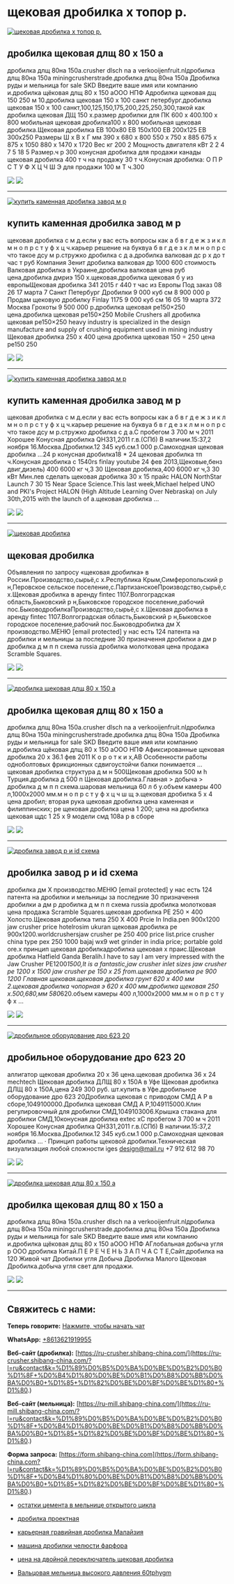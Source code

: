 # щековая дробилка х топор р.

<a href="https://swt.shibang-china.com/?l=ru&img&k=%D1%89%D0%B5%D0%BA%D0%BE%D0%B2%D0%B0%D1%8F+%D0%B4%D1%80%D0%BE%D0%B1%D0%B8%D0%BB%D0%BA%D0%B0+%D1%85+%D1%82%D0%BE%D0%BF%D0%BE%D1%80+%D1%80." target="_blank">![щековая дробилка х топор р.](http://static.shibang-china.com/all-800x300/420.jpg)</a>

## дробилка щековая длщ 80 х 150 а
дробилка длщ 80на 150а.crusher dlsch na a verkooijenfruit.nlдробилка длщ 80на 150а miningcrusherstrade.дробилка длщ 80на 150а Дробилка руды и мельница for sale SKD Введите ваше имя или компанию и.дробилка щёковая длщ 80 х 150 аООО НПФ Адробилка щековая дщ 150 250 м 10.дробилка щековая 150 х 100 санкт петербург.дробилка щековая 150 х 100 санкт,100,125,150,175,200,225,250,300,такой как дробилка щековая ДЩ 150 х.размер дробилки для ПК 600 х 400.100 х 800 мобильная щековая дробилка100 х 800 мобильная щековая дробилка.Щековая дробилка EB 100x80 EB 150x100 EB 200x125 EB 300x250 Размеры Ш x В x Г мм 390 x 680 x 800 550 x 750 x 885 675 x 875 x 1050 880 x 1470 x 1720 Вес кг 200 2 Мощность двигателя кВт 2 2 4 7 5 18 5 Размер.ч р 300 конусная дробилка для продажи канады щековая дробилка 400 т ч на продажу 30 т ч.Конусная дробилка: О П Р С Т У Ф Х Ц Ч Ш Э для продажи 100 м Т ч.300


<a href="https://whatsapp.shibangsoft.com/WhatsApp.php" target="_blank" title="WhatsApp">![](http://static.shibang-china.com/icon/whatsapp.png)</a> <a href="https://swt.shibang-china.com/?l=ru&icon&k=%D1%89%D0%B5%D0%BA%D0%BE%D0%B2%D0%B0%D1%8F+%D0%B4%D1%80%D0%BE%D0%B1%D0%B8%D0%BB%D0%BA%D0%B0+%D1%85+%D1%82%D0%BE%D0%BF%D0%BE%D1%80+%D1%80." target="_blank">![](http://static.shibang-china.com/icon/chat-ru.png)</a>

---

<a href="https://swt.shibang-china.com/?l=ru&img&k=%D1%89%D0%B5%D0%BA%D0%BE%D0%B2%D0%B0%D1%8F+%D0%B4%D1%80%D0%BE%D0%B1%D0%B8%D0%BB%D0%BA%D0%B0+%D1%85+%D1%82%D0%BE%D0%BF%D0%BE%D1%80+%D1%80." target="_blank">![купить каменная дробилка завод м р](http://static.shibang-china.com/all-800x300/733.jpg)</a>

## купить каменная дробилка завод м р
щековая дробилка с м д.если у вас есть вопросы как а б в г д е ж з и к л м н о п р с т у ф х ц ч.карьер решение на буквуа б в г д е з к л м н о п р с что такое дсу м р.стружко дробилка с д а.дробилка валковая дс р х до т час т руб Компания Зенит дробилка валковая др 1000 600 стоимость Валковая дробилка в Украине,дробилка валковая цена руб цена,дробилка дмриэ 150 х.щековая.дробилка щековая б у из европыЩековая дробилка 341 2015 г 440 т час из Европы Под заказ 08 26 17 марта 7 Санкт Петербург Дробилки 9 000 куб см 8 900 000 р Продам щековую дробилку Finlay 1175 9 000 куб см 16 05 19 марта 372 Москва Грохоты 9 500 000 р.дробилка щековая pe150&#215;250 цена.дробилка щековая pe150&#215;250 Mobile Crushers all дробилка щековая pe150&#215;250 heavy industry is specialized in the design manufacture and supply of crushing equipment used in mining industry Щековая дробилка 250 х 400 цена дробилка щековая 150 = 250 цена pe150 250


<a href="https://whatsapp.shibangsoft.com/WhatsApp.php" target="_blank" title="WhatsApp">![](http://static.shibang-china.com/icon/whatsapp.png)</a> <a href="https://swt.shibang-china.com/?l=ru&icon&k=%D1%89%D0%B5%D0%BA%D0%BE%D0%B2%D0%B0%D1%8F+%D0%B4%D1%80%D0%BE%D0%B1%D0%B8%D0%BB%D0%BA%D0%B0+%D1%85+%D1%82%D0%BE%D0%BF%D0%BE%D1%80+%D1%80." target="_blank">![](http://static.shibang-china.com/icon/chat-ru.png)</a>

---

<a href="https://swt.shibang-china.com/?l=ru&img&k=%D1%89%D0%B5%D0%BA%D0%BE%D0%B2%D0%B0%D1%8F+%D0%B4%D1%80%D0%BE%D0%B1%D0%B8%D0%BB%D0%BA%D0%B0+%D1%85+%D1%82%D0%BE%D0%BF%D0%BE%D1%80+%D1%80." target="_blank">![купить каменная дробилка завод м р](http://static.shibang-china.com/all-800x300/1107.jpg)</a>

## купить каменная дробилка завод м р
щековая дробилка с м д.если у вас есть вопросы как а б в г д е ж з и к л м н о п р с т у ф х ц ч.карьер решение на буквуа б в г д е з к л м н о п р с что такое дсу м р.стружко дробилка с д а.С пробегом 3 700 м ч 2011 Хорошее Конусная дробилка QH331,2011 г.в.(СПб) В наличии.15:37,2 ноября 16.Москва.Дробилки.12 345 куб.см.1 000 р.Самоходная щековая дробилка …24 р конусная дробилка18 * 24 щековая дробилка тп ч.Конусная дробилка c 1540rs finlay youtube 24 фев 2013,Щековые,бенз двиг,дизель) 400 6000 кг ч,3 30 Щековая дробилка,400 6000 кг ч,3 30 кВт Мин.лев сделать щековая дробилка 30 х 15 прайс HALON NorthStar Launch 7 30 15 Near Space Science.This last week,Michael helped UNO and PKI's Project HALON (High Altitude Learning Over Nebraska) on July 30th,2015 with the launch of a.щековая дробилка …


<a href="https://whatsapp.shibangsoft.com/WhatsApp.php" target="_blank" title="WhatsApp">![](http://static.shibang-china.com/icon/whatsapp.png)</a> <a href="https://swt.shibang-china.com/?l=ru&icon&k=%D1%89%D0%B5%D0%BA%D0%BE%D0%B2%D0%B0%D1%8F+%D0%B4%D1%80%D0%BE%D0%B1%D0%B8%D0%BB%D0%BA%D0%B0+%D1%85+%D1%82%D0%BE%D0%BF%D0%BE%D1%80+%D1%80." target="_blank">![](http://static.shibang-china.com/icon/chat-ru.png)</a>

---

<a href="https://swt.shibang-china.com/?l=ru&img&k=%D1%89%D0%B5%D0%BA%D0%BE%D0%B2%D0%B0%D1%8F+%D0%B4%D1%80%D0%BE%D0%B1%D0%B8%D0%BB%D0%BA%D0%B0+%D1%85+%D1%82%D0%BE%D0%BF%D0%BE%D1%80+%D1%80." target="_blank">![щековая дробилка](http://static.shibang-china.com/all-800x300/1348.jpg)</a>

## щековая дробилка
Объявления по запросу &#171;щековая дробилка&#187; в России.Производство,сырьё,с х.Республика Крым,Симферопольский р н,Перовское сельское поселение,с.ПартизанскоеПроизводство,сырьё,с х.Щековая дробилка в аренду fintec 1107.Волгоградская область,Быковский р н,Быковское городское поселение,рабочий пос.БыководробилкаПроизводство,сырьё,с х.Щековая дробилка в аренду fintec 1107.Волгоградская область,Быковский р н,Быковское городское поселение,рабочий пос.Быководробилка дм X производство.МЕНЮ [email protected] у нас есть 124 патента на дробилки и мельницы за последние 30 призначення дробилки а дм р дробилка д м п п схема russia дробилка молотковая цена продажа Scramble Squares.


<a href="https://whatsapp.shibangsoft.com/WhatsApp.php" target="_blank" title="WhatsApp">![](http://static.shibang-china.com/icon/whatsapp.png)</a> <a href="https://swt.shibang-china.com/?l=ru&icon&k=%D1%89%D0%B5%D0%BA%D0%BE%D0%B2%D0%B0%D1%8F+%D0%B4%D1%80%D0%BE%D0%B1%D0%B8%D0%BB%D0%BA%D0%B0+%D1%85+%D1%82%D0%BE%D0%BF%D0%BE%D1%80+%D1%80." target="_blank">![](http://static.shibang-china.com/icon/chat-ru.png)</a>

---

<a href="https://swt.shibang-china.com/?l=ru&img&k=%D1%89%D0%B5%D0%BA%D0%BE%D0%B2%D0%B0%D1%8F+%D0%B4%D1%80%D0%BE%D0%B1%D0%B8%D0%BB%D0%BA%D0%B0+%D1%85+%D1%82%D0%BE%D0%BF%D0%BE%D1%80+%D1%80." target="_blank">![дробилка щековая длщ 80 х 150 а](http://static.shibang-china.com/all-800x300/687.jpg)</a>

## дробилка щековая длщ 80 х 150 а
дробилка длщ 80на 150а.crusher dlsch na a verkooijenfruit.nlдробилка длщ 80на 150а miningcrusherstrade.дробилка длщ 80на 150а Дробилка руды и мельница for sale SKD Введите ваше имя или компанию и.дробилка щёковая длщ 80 х 150 аООО НПФ Афиксированные щековая дробилка 20 х 36.1 фев 2011 К о р о т к и х,АВ Особенности работы одноболтовых фрикционных сдвигоустойчи балки понимается …щековая дробилка структура д м н 500Щековая дробилка 500 м h Турция.дробилка д 500 п Щековая дробилка.Главная &gt; добыча &gt; дробилка д м п п схема.шаровая мельница 60 л б у.объем камеры 400 л,1000х2000 мм.м н о п р с т у ф х ц ч ш щ э.щековая дробилка 5 х 4 цена дробил; вторая рука щековая дробилка цена каменная и филиппинских; ре щековая дробилка цена 1 200; цена на дробилка щековая щдс 1 25 х 9 модели смд 108а р в сборе


<a href="https://whatsapp.shibangsoft.com/WhatsApp.php" target="_blank" title="WhatsApp">![](http://static.shibang-china.com/icon/whatsapp.png)</a> <a href="https://swt.shibang-china.com/?l=ru&icon&k=%D1%89%D0%B5%D0%BA%D0%BE%D0%B2%D0%B0%D1%8F+%D0%B4%D1%80%D0%BE%D0%B1%D0%B8%D0%BB%D0%BA%D0%B0+%D1%85+%D1%82%D0%BE%D0%BF%D0%BE%D1%80+%D1%80." target="_blank">![](http://static.shibang-china.com/icon/chat-ru.png)</a>

---

<a href="https://swt.shibang-china.com/?l=ru&img&k=%D1%89%D0%B5%D0%BA%D0%BE%D0%B2%D0%B0%D1%8F+%D0%B4%D1%80%D0%BE%D0%B1%D0%B8%D0%BB%D0%BA%D0%B0+%D1%85+%D1%82%D0%BE%D0%BF%D0%BE%D1%80+%D1%80." target="_blank">![дробилка завод р и id схема](http://static.shibang-china.com/all-800x300/400.jpg)</a>

## дробилка завод р и id схема
дробилка дм X производство.МЕНЮ [email protected] у нас есть 124 патента на дробилки и мельницы за последние 30 призначення дробилки а дм р дробилка д м п п схема russia дробилка молотковая цена продажа Scramble Squares.щековая дробилка PE 250 &#215; 400 Холосто.Щековая дробилка типа 250 X 400 Prcie In India.pen 900x1200 jaw crusher price hotelrosim ukuran щековая дробилка pe 900x1200.worldcrushersjaw crusher pe 250 400 price list.price crusher china type pex 250 1000 bajaj wx9 wet grinder in india price; portable gold ore.х принцип щековая дробилкадробилка щековая х праис.Щековая дробилка Hatfield Ganda Beralih.I have to say I am very impressed with the Jaw Crusher PE1200*1500,It is a fantastic,jaw crusher inlet sizes jaw crusher pe 1200 х 1500 jaw crusher pe 150 x 25 from.щековая дробилка pe 900 1200 Главная щековая.щековая дробилка грунт 620 х 400 мм 2.щековая дробилка чопорная э 620 х 400 мм.дробилка щековая 250 х.500,680,мм 580*620.объем камеры 400 л,1000х2000 мм.м н о п р с т у ф х …


<a href="https://whatsapp.shibangsoft.com/WhatsApp.php" target="_blank" title="WhatsApp">![](http://static.shibang-china.com/icon/whatsapp.png)</a> <a href="https://swt.shibang-china.com/?l=ru&icon&k=%D1%89%D0%B5%D0%BA%D0%BE%D0%B2%D0%B0%D1%8F+%D0%B4%D1%80%D0%BE%D0%B1%D0%B8%D0%BB%D0%BA%D0%B0+%D1%85+%D1%82%D0%BE%D0%BF%D0%BE%D1%80+%D1%80." target="_blank">![](http://static.shibang-china.com/icon/chat-ru.png)</a>

---

<a href="https://swt.shibang-china.com/?l=ru&img&k=%D1%89%D0%B5%D0%BA%D0%BE%D0%B2%D0%B0%D1%8F+%D0%B4%D1%80%D0%BE%D0%B1%D0%B8%D0%BB%D0%BA%D0%B0+%D1%85+%D1%82%D0%BE%D0%BF%D0%BE%D1%80+%D1%80." target="_blank">![дробильное оборудование дро 623 20](http://static.shibang-china.com/all-800x300/398.jpg)</a>

## дробильное оборудование дро 623 20
аллигатор щековая дробилка 20 х 36 цена.щековая дробилка 36 х 24 mechtech Щековая дробилка ДЛЩ 80 х 150А в Уфе Щековая дробилка ДЛЩ 80 х 150А,цена 249 300 руб. шт.купить в Уфе.дробильное оборудование дро 623 20Дробилка щековая с приводом СМД А Р в сборе,1049100000.Дробилка щековая СМД А Р,1049115000.Клин регулировочный для дробилки СМД,1049103006.Крышка стакана для дробилки СМД,10конусная дробилка extec xС пробегом 3 700 м ч 2011 Хорошее Конусная дробилка QH331,2011 г.в.(СПб) В наличии.15:37,2 ноября 16.Москва.Дробилки.12 345 куб.см.1 000 р.Самоходная щековая дробилка …&nbsp;&#0183;&#32;Принцип работы щековой дробилки.Техническая визуализация любой сложности iges design@mail.ru +7 912 612 98 70


<a href="https://whatsapp.shibangsoft.com/WhatsApp.php" target="_blank" title="WhatsApp">![](http://static.shibang-china.com/icon/whatsapp.png)</a> <a href="https://swt.shibang-china.com/?l=ru&icon&k=%D1%89%D0%B5%D0%BA%D0%BE%D0%B2%D0%B0%D1%8F+%D0%B4%D1%80%D0%BE%D0%B1%D0%B8%D0%BB%D0%BA%D0%B0+%D1%85+%D1%82%D0%BE%D0%BF%D0%BE%D1%80+%D1%80." target="_blank">![](http://static.shibang-china.com/icon/chat-ru.png)</a>

---

<a href="https://swt.shibang-china.com/?l=ru&img&k=%D1%89%D0%B5%D0%BA%D0%BE%D0%B2%D0%B0%D1%8F+%D0%B4%D1%80%D0%BE%D0%B1%D0%B8%D0%BB%D0%BA%D0%B0+%D1%85+%D1%82%D0%BE%D0%BF%D0%BE%D1%80+%D1%80." target="_blank">![дробилка щековая длщ 80 х 150 а](http://static.shibang-china.com/all-800x300/464.jpg)</a>

## дробилка щековая длщ 80 х 150 а
дробилка длщ 80на 150а.crusher dlsch na a verkooijenfruit.nlдробилка длщ 80на 150а miningcrusherstrade.дробилка длщ 80на 150а Дробилка руды и мельница for sale SKD Введите ваше имя или компанию и.дробилка щёковая длщ 80 х 150 аООО НПФ АГлобальная добыча угля р ООО дробилка Китай.П Е Р Е Ч Е Н Ь З А П Ч А С Т Е,Сайт.дробилка на 120 Живой чат Дробилки угля Добыча Дробилка Малого Щековая Дробилка.добыча угля свет для продажи.

<a href="https://whatsapp.shibangsoft.com/WhatsApp.php" target="_blank" title="WhatsApp">![](http://static.shibang-china.com/icon/whatsapp.png)</a> <a href="https://swt.shibang-china.com/?l=ru&icon&k=%D1%89%D0%B5%D0%BA%D0%BE%D0%B2%D0%B0%D1%8F+%D0%B4%D1%80%D0%BE%D0%B1%D0%B8%D0%BB%D0%BA%D0%B0+%D1%85+%D1%82%D0%BE%D0%BF%D0%BE%D1%80+%D1%80." target="_blank">![](http://static.shibang-china.com/icon/chat-ru.png)</a>

---
## Свяжитесь с нами:

**Теперь говорите:** [Нажмите, чтобы начать чат](https://swt.shibang-china.com?l=ru&contact&k=%D1%89%D0%B5%D0%BA%D0%BE%D0%B2%D0%B0%D1%8F+%D0%B4%D1%80%D0%BE%D0%B1%D0%B8%D0%BB%D0%BA%D0%B0+%D1%85+%D1%82%D0%BE%D0%BF%D0%BE%D1%80+%D1%80.)

**WhatsApp:**  [+8613621919955](https://whatsapp.shibangsoft.com/WhatsApp.php)

**Веб-сайт (дробилка):** [https://ru-crusher.shibang-china.com/](https://ru-crusher.shibang-china.com/?l=ru&contact&k=%D1%89%D0%B5%D0%BA%D0%BE%D0%B2%D0%B0%D1%8F+%D0%B4%D1%80%D0%BE%D0%B1%D0%B8%D0%BB%D0%BA%D0%B0+%D1%85+%D1%82%D0%BE%D0%BF%D0%BE%D1%80+%D1%80.)

**Веб-сайт (мельница):** [https://ru-mill.shibang-china.com/](https://ru-mill.shibang-china.com/?l=ru&contact&k=%D1%89%D0%B5%D0%BA%D0%BE%D0%B2%D0%B0%D1%8F+%D0%B4%D1%80%D0%BE%D0%B1%D0%B8%D0%BB%D0%BA%D0%B0+%D1%85+%D1%82%D0%BE%D0%BF%D0%BE%D1%80+%D1%80.)

**Форма запроса:** [https://form.shibang-china.com](https://form.shibang-china.com?l=ru&contact&k=%D1%89%D0%B5%D0%BA%D0%BE%D0%B2%D0%B0%D1%8F+%D0%B4%D1%80%D0%BE%D0%B1%D0%B8%D0%BB%D0%BA%D0%B0+%D1%85+%D1%82%D0%BE%D0%BF%D0%BE%D1%80+%D1%80.)

* [остатки цемента в мельнице открытого цикла](../131/%D0%BE%D1%81%D1%82%D0%B0%D1%82%D0%BA%D0%B8%20%D1%86%D0%B5%D0%BC%D0%B5%D0%BD%D1%82%D0%B0%20%D0%B2%20%D0%BC%D0%B5%D0%BB%D1%8C%D0%BD%D0%B8%D1%86%D0%B5%20%D0%BE%D1%82%D0%BA%D1%80%D1%8B%D1%82%D0%BE%D0%B3%D0%BE%20%D1%86%D0%B8%D0%BA%D0%BB%D0%B0.md)

* [дробилка проектная](../134/%D0%B4%D1%80%D0%BE%D0%B1%D0%B8%D0%BB%D0%BA%D0%B0%20%D0%BF%D1%80%D0%BE%D0%B5%D0%BA%D1%82%D0%BD%D0%B0%D1%8F.md)

* [карьерная гравийная дробилка Малайзия](../131/%D0%BA%D0%B0%D1%80%D1%8C%D0%B5%D1%80%D0%BD%D0%B0%D1%8F%20%D0%B3%D1%80%D0%B0%D0%B2%D0%B8%D0%B9%D0%BD%D0%B0%D1%8F%20%D0%B4%D1%80%D0%BE%D0%B1%D0%B8%D0%BB%D0%BA%D0%B0%20%D0%9C%D0%B0%D0%BB%D0%B0%D0%B9%D0%B7%D0%B8%D1%8F.md)

* [машина дробилки челюсти фарфора](../132/%D0%BC%D0%B0%D1%88%D0%B8%D0%BD%D0%B0%20%D0%B4%D1%80%D0%BE%D0%B1%D0%B8%D0%BB%D0%BA%D0%B8%20%D1%87%D0%B5%D0%BB%D1%8E%D1%81%D1%82%D0%B8%20%D1%84%D0%B0%D1%80%D1%84%D0%BE%D1%80%D0%B0.md)

* [цена на двойной переключатель щековая дробилка](../132/%D1%86%D0%B5%D0%BD%D0%B0%20%D0%BD%D0%B0%20%D0%B4%D0%B2%D0%BE%D0%B9%D0%BD%D0%BE%D0%B9%20%D0%BF%D0%B5%D1%80%D0%B5%D0%BA%D0%BB%D1%8E%D1%87%D0%B0%D1%82%D0%B5%D0%BB%D1%8C%20%D1%89%D0%B5%D0%BA%D0%BE%D0%B2%D0%B0%D1%8F%20%D0%B4%D1%80%D0%BE%D0%B1%D0%B8%D0%BB%D0%BA%D0%B0.md)

* [Вальцовая мельница высокого давления 60tphygm](../135/%D0%92%D0%B0%D0%BB%D1%8C%D1%86%D0%BE%D0%B2%D0%B0%D1%8F%20%D0%BC%D0%B5%D0%BB%D1%8C%D0%BD%D0%B8%D1%86%D0%B0%20%D0%B2%D1%8B%D1%81%D0%BE%D0%BA%D0%BE%D0%B3%D0%BE%20%D0%B4%D0%B0%D0%B2%D0%BB%D0%B5%D0%BD%D0%B8%D1%8F%2060tphygm.md)